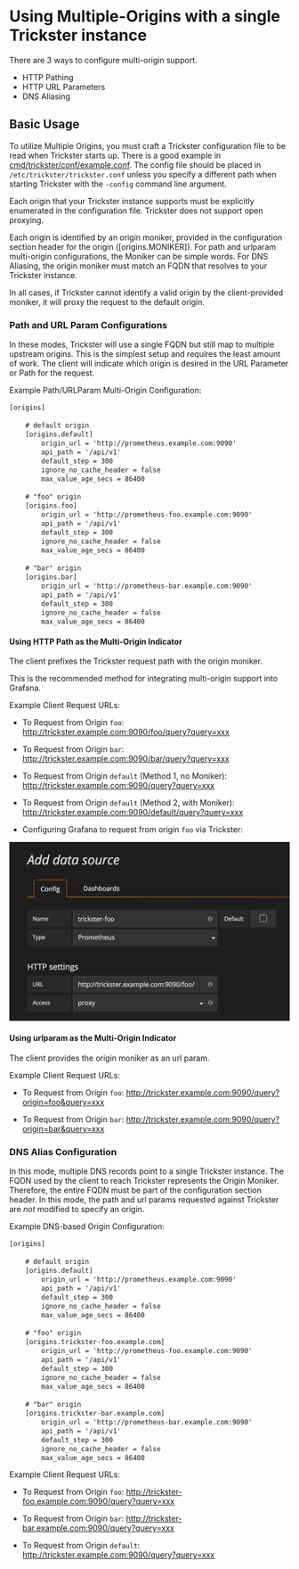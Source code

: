 # Using Multiple-Origins with a single Trickster instance

There are 3 ways to configure multi-origin support.

* HTTP Pathing
* HTTP URL Parameters
* DNS Aliasing

## Basic Usage

To utilize Multiple Origins, you must craft a Trickster configuration file to be read when Trickster starts up. There is a good example in [cmd/trickster/conf/example.conf](../cmd/trickster/conf/example.conf). The config file should be placed in `/etc/trickster/trickster.conf` unless you specify a different path when starting Trickster with the `-config` command line argument.

Each origin that your Trickster instance supports must be explicitly enumerated in the configuration file. Trickster does not support open proxying.

Each origin is identified by an origin moniker, provided in the configuration section header for the origin ([origins.MONIKER]). For path and urlparam multi-origin configurations, the Moniker can be simple words. For DNS Aliasing, the origin moniker must match an FQDN that resolves to your Trickster instance.

In all cases, if Trickster cannot identify a valid origin by the client-provided moniker, it will proxy the request to the default origin.

### Path and URL Param Configurations

In these modes, Trickster will use a single FQDN but still map to multiple upstream origins. This is the simplest setup and requires the least amount of work. The client will indicate which origin is desired in the URL Parameter or Path for the request.

Example Path/URLParam Multi-Origin Configuration:
```
[origins]

    # default origin
    [origins.default]
        origin_url = 'http://prometheus.example.com:9090'
        api_path = '/api/v1'
        default_step = 300
        ignore_no_cache_header = false
        max_value_age_secs = 86400

    # "foo" origin
    [origins.foo]
        origin_url = 'http://prometheus-foo.example.com:9090'
        api_path = '/api/v1'
        default_step = 300
        ignore_no_cache_header = false
        max_value_age_secs = 86400

    # "bar" origin
    [origins.bar]
        origin_url = 'http://prometheus-bar.example.com:9090'
        api_path = '/api/v1'
        default_step = 300
        ignore_no_cache_header = false
        max_value_age_secs = 86400
```

#### Using HTTP Path as the Multi-Origin Indicator

The client prefixes the Trickster request path with the origin moniker.

This is the recommended method for integrating multi-origin support into Grafana.

Example Client Request URLs:
* To Request from Origin `foo`: http://trickster.example.com:9090/foo/query?query=xxx

* To Request from Origin `bar`: http://trickster.example.com:9090/bar/query?query=xxx

* To Request from Origin `default` (Method 1, no Moniker): http://trickster.example.com:9090/query?query=xxx

* To Request from Origin `default` (Method 2, with Moniker): http://trickster.example.com:9090/default/query?query=xxx

* Configuring Grafana to request from origin `foo` via Trickster:

<img src="./images/grafana-path-origin.png" width=610 />

#### Using urlparam as the Multi-Origin Indicator

The client provides the origin moniker as an url param.

Example Client Request URLs:

* To Request from Origin `foo`: http://trickster.example.com:9090/query?origin=foo&query=xxx

* To Request from Origin `bar`: http://trickster.example.com:9090/query?origin=bar&query=xxx

### DNS Alias Configuration

In this mode, multiple DNS records point to a single Trickster instance. The FQDN used by the client to reach Trickster represents the Origin Moniker. Therefore, the entire FQDN must be part of the configuration section header. In this mode, the path and url params requested against Trickster are _not_ modified to specify an origin.

Example DNS-based Origin Configuration:
```
[origins]

    # default origin
    [origins.default]
        origin_url = 'http://prometheus.example.com:9090'
        api_path = '/api/v1'
        default_step = 300
        ignore_no_cache_header = false
        max_value_age_secs = 86400

    # "foo" origin
    [origins.trickster-foo.example.com]
        origin_url = 'http://prometheus-foo.example.com:9090'
        api_path = '/api/v1'
        default_step = 300
        ignore_no_cache_header = false
        max_value_age_secs = 86400

    # "bar" origin
    [origins.trickster-bar.example.com]
        origin_url = 'http://prometheus-bar.example.com:9090'
        api_path = '/api/v1'
        default_step = 300
        ignore_no_cache_header = false
        max_value_age_secs = 86400

```

Example Client Request URLs:
*  To Request from Origin `foo`: http://trickster-foo.example.com:9090/query?query=xxx

*  To Request from Origin `bar`: http://trickster-bar.example.com:9090/query?query=xxx

*  To Request from Origin `default`: http://trickster.example.com:9090/query?query=xxx
